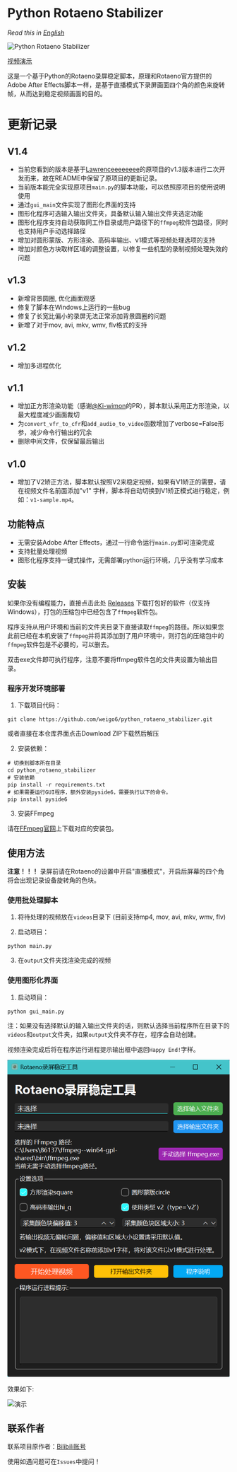 # Python Rotaeno Stabilizer

*Read this in [English](README_EN.md)*

![Python Rotaeno Stabilizer](images/cover.jpg)

[视频演示](https://www.bilibili.com/video/BV1bc411f7fK/?share_source=copy_web&vd_source=9e94008dbf76e399a164028430118348)

这是一个基于Python的Rotaeno录屏稳定脚本，原理和Rotaeno官方提供的Adobe After
Effects脚本一样，是基于直播模式下录屏画面四个角的颜色来旋转帧，从而达到稳定视频画面的目的。

# 更新记录

## V1.4

- 当前您看到的版本是基于[Lawrenceeeeeeee](https://github.com/Lawrenceeeeeeee/python_rotaeno_stabilizer)的原项目的v1.3版本进行二次开发而来，故在README中保留了原项目的更新记录。
- 当前版本能完全实现原项目`main.py`的脚本功能，可以依照原项目的使用说明使用
- 通过`gui_main`文件实现了图形化界面的支持
- 图形化程序可选输入输出文件夹，具备默认输入输出文件夹选定功能
- 图形化程序支持自动获取同工作目录或用户路径下的`ffmpeg`软件包路径，同时也支持用户手动选择路径
- 增加对圆形蒙版、方形渲染、高码率输出、v1模式等视频处理选项的支持
- 增加对颜色方块取样区域的调整设置，以修复一些机型的录制视频处理失效的问题

## v1.3

- 新增背景圆圈, 优化画面观感
- 修复了脚本在Windows上运行的一些bug
- 修复了长宽比偏小的录屏无法正常添加背景圆圈的问题
- 新增了对于mov, avi, mkv, wmv, flv格式的支持

## v1.2

- 增加多进程优化

## v1.1

- 增加正方形渲染功能（感谢[@Ki-wimon](https://github.com/Ki-wimon)的PR），脚本默认采用正方形渲染，以最大程度减少画面裁切
- 为`convert_vfr_to_cfr`和`add_audio_to_video`函数增加了verbose=False形参，减少命令行输出的冗余
- 删除中间文件，仅保留最后输出

## v1.0

- 增加了V2矫正方法，脚本默认按照V2来稳定视频，如果有V1矫正的需要，请在视频文件名前面添加"v1"
  字样，脚本将自动切换到V1矫正模式进行稳定，例如：`v1-sample.mp4`。

## 功能特点

- 无需安装Adobe After Effects，通过一行命令运行`main.py`即可渲染完成
- 支持批量处理视频
- 图形化程序支持一键式操作，无需部署python运行环境，几乎没有学习成本

## 安装

如果你没有编程能力，直接点击此处 [Releases](https://github.com/weigo6/python_rotaeno_stabilizer/releases) 下载打包好的软件（仅支持Windows），打包的压缩包中已经包含了`ffmpeg`软件包。

程序支持从用户环境和当前的文件夹目录下直接读取`ffmpeg`的路径。所以如果您此前已经在本机安装了`ffmpeg`并将其添加到了用户环境中，则打包的压缩包中的`ffmpeg`软件包是不必要的，可以删去。

双击exe文件即可执行程序，注意不要将ffmpeg软件包的文件夹设置为输出目录。

### 程序开发环境部署

1. 下载项目代码：

```shell
git clone https://github.com/weigo6/python_rotaeno_stabilizer.git
```

或者直接在本仓库界面点击Download ZIP下载然后解压

2. 安装依赖：

```shell
# 切换到脚本所在目录
cd python_rotaeno_stabilizer
# 安装依赖
pip install -r requirements.txt
# 如果需要运行GUI程序，额外安装pyside6，需要执行以下的命令。
pip install pyside6
```

3. 安装FFmpeg

请在[FFmpeg官网](https://ffmpeg.org/download.html)上下载对应的安装包。

## 使用方法

**注意！！！** 录屏前请在Rotaeno的设置中开启"直播模式"，开启后屏幕的四个角将会出现记录设备旋转角的色块。

### 使用批处理脚本

1. 将待处理的视频放在`videos`目录下 (目前支持mp4, mov, avi, mkv, wmv, flv)

2. 启动项目：

```shell
python main.py
```

3. 在`output`文件夹找渲染完成的视频

### 使用图形化界面

1. 启动项目：

```shell
python gui_main.py
```

注：如果没有选择默认的输入输出文件夹的话，则默认选择当前程序所在目录下的`videos`和`output`文件夹，如果`output`文件夹不存在，程序会自动创建。

视频渲染完成后将在程序运行进程提示输出框中返回`Happy End!`字样。

<img src="images/gui.png" alt="gui" style="zoom:80%;" />

效果如下:

![演示](images/example.gif)

## 联系作者

联系项目原作者：[Bilibili账号](https://space.bilibili.com/143784401)

使用如遇问题可在`Issues`中提问！

